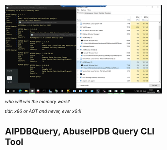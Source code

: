 ![og-image](memory-wars-screenshot.png)

<i>who will win the memory wars?</i>

<i>tldr: x86 or AOT and never, ever x64!</i>

# AIPDBQuery, AbuseIPDB Query CLI Tool
